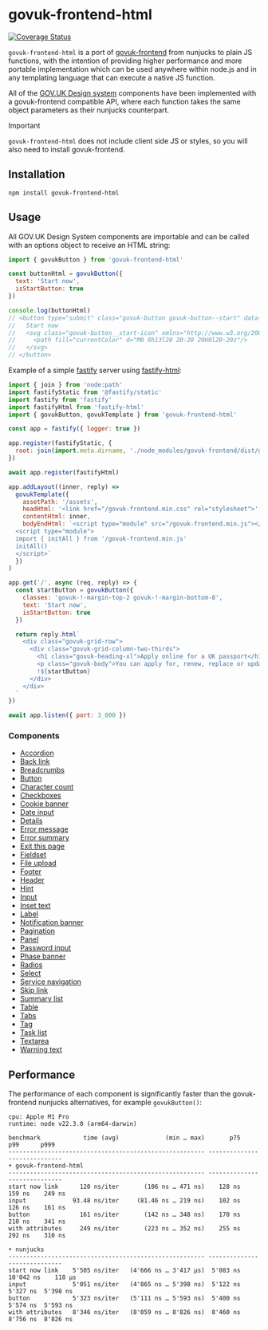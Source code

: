 # govuk-frontend-html

[![Coverage Status](https://coveralls.io/repos/github/gunjam/govuk-frontend-html/badge.svg?branch=main)](https://coveralls.io/github/gunjam/govuk-frontend-html?branch=main)

`govuk-frontend-html` is a port of [govuk-frontend](https://github.com/alphagov/govuk-frontend) from nunjucks to plain JS functions, with the intention of providing higher performance and more portable implementation which can be used anywhere within node.js and in any templating language that can execute a native JS function.

All of the [GOV.UK Design system](https://design-system.service.gov.uk/) components have been implemented with a govuk-frontend compatible API, where each function takes the same object parameters as their nunjucks counterpart.

> [!IMPORTANT]
> `govuk-frontend-html` does not include client side JS or styles, so you will also need to install govuk-frontend.

## Installation

```
npm install govuk-frontend-html
```

## Usage

All GOV.UK Design System components are importable and can be called with an options object to receive an HTML string:

```javascript
import { govukButton } from 'govuk-frontend-html'

const buttonHtml = govukButton({
  text: 'Start now',
  isStartButton: true
})

console.log(buttonHtml)
// <button type="submit" class="govuk-button govuk-button--start" data-module="govuk-button">
//   Start now
//   <svg class="govuk-button__start-icon" xmlns="http://www.w3.org/2000/svg" width="17.5" height="19" viewBox="0 0 33 40" aria-hidden="true" focusable="false">
//     <path fill="currentColor" d="M0 0h13l20 20-20 20H0l20-20z"/>
//   </svg>
// </button>
```

Example of a simple [fastify](https://fastify.dev/) server using [fastify-html](https://github.com/mcollina/fastify-html):

```javascript
import { join } from 'node:path'
import fastifyStatic from '@fastify/static'
import fastify from 'fastify'
import fastifyHtml from 'fastify-html'
import { govukButton, govukTemplate } from 'govuk-frontend-html'

const app = fastify({ logger: true })

app.register(fastifyStatic, {
  root: join(import.meta.dirname, './node_modules/govuk-frontend/dist/govuk/')
})

await app.register(fastifyHtml)

app.addLayout((inner, reply) =>
  govukTemplate({
    assetPath: '/assets',
    headHtml: '<link href="/govuk-frontend.min.css" rel="stylesheet">',
    contentHtml: inner,
    bodyEndHtml: `<script type="module" src="/govuk-frontend.min.js"></script>
  <script type="module">
  import { initAll } from '/govuk-frontend.min.js'
  initAll()
  </script>`
  })
)

app.get('/', async (req, reply) => {
  const startButton = govukButton({
    classes: 'govuk-!-margin-top-2 govuk-!-margin-bottom-8',
    text: 'Start now',
    isStartButton: true
  })

  return reply.html`
    <div class="govuk-grid-row">
      <div class="govuk-grid-column-two-thirds">
        <h1 class="govuk-heading-xl">Apply online for a UK passport</h1>
        <p class="govuk-body">You can apply for, renew, replace or update your passport and pay for it online.</p>
        !${startButton}
      </div>
    </div>
  `
})

await app.listen({ port: 3_000 })
```

### Components

* [Accordion](./components/accordion/README.md)
* [Back link](./components/back-link/README.md)
* [Breadcrumbs](./components/breadcrumbs/README.md)
* [Button](./components/button/README.md)
* [Character count](./components/character-count/README.md)
* [Checkboxes](./components/checkboxes/README.md)
* [Cookie banner](./components/cookie-banner/README.md)
* [Date input](./components/date-input/README.md)
* [Details](./components/details/README.md)
* [Error message](./components/error-message/README.md)
* [Error summary](./components/error-summary/README.md)
* [Exit this page](./components/exit-this-page/README.md)
* [Fieldset](./components/fieldset/README.md)
* [File upload](./components/file-upload/README.md)
* [Footer](./components/footer/README.md)
* [Header](./components/header/README.md)
* [Hint](./components/hint/README.md)
* [Input](./components/input/README.md)
* [Inset text](./components/inset-text/README.md)
* [Label](./components/label/README.md)
* [Notification banner](./components/notification-banner/README.md)
* [Pagination](./components/pagination/README.md)
* [Panel](./components/panel/README.md)
* [Password input](./components/password-input/README.md)
* [Phase banner](./components/phase-banner/README.md)
* [Radios](./components/radios/README.md)
* [Select](./components/select/README.md)
* [Service navigation](./components/service-navigation/README.md)
* [Skip link](./components/skip-link/README.md)
* [Summary list](./components/summary-list/README.md)
* [Table](./components/table/README.md)
* [Tabs](./components/tabs/README.md)
* [Tag](./components/tag/README.md)
* [Task list](./components/task-list/README.md)
* [Textarea](./components/textarea/README.md)
* [Warning text](./components/warning-text/README.md)

## Performance

The performance of each component is significantly faster than the govuk-frontend nunjucks alternatives, for example `govukButton()`:

```
cpu: Apple M1 Pro
runtime: node v22.3.0 (arm64-darwin)

benchmark            time (avg)             (min … max)       p75       p99      p999
------------------------------------------------------- -----------------------------
• govuk-frontend-html
------------------------------------------------------- -----------------------------
start now link      120 ns/iter       (106 ns … 471 ns)    128 ns    159 ns    249 ns
input             93.48 ns/iter     (81.46 ns … 219 ns)    102 ns    126 ns    161 ns
button              161 ns/iter       (142 ns … 348 ns)    170 ns    210 ns    341 ns
with attributes     249 ns/iter       (223 ns … 352 ns)    255 ns    292 ns    310 ns

• nunjucks
------------------------------------------------------- -----------------------------
start now link    5'505 ns/iter   (4'666 ns … 3'417 µs)  5'083 ns 10'042 ns    118 µs
input             5'051 ns/iter   (4'865 ns … 5'398 ns)  5'122 ns  5'327 ns  5'398 ns
button            5'323 ns/iter   (5'111 ns … 5'593 ns)  5'400 ns  5'574 ns  5'593 ns
with attributes   8'346 ns/iter   (8'059 ns … 8'826 ns)  8'460 ns  8'756 ns  8'826 ns
```
